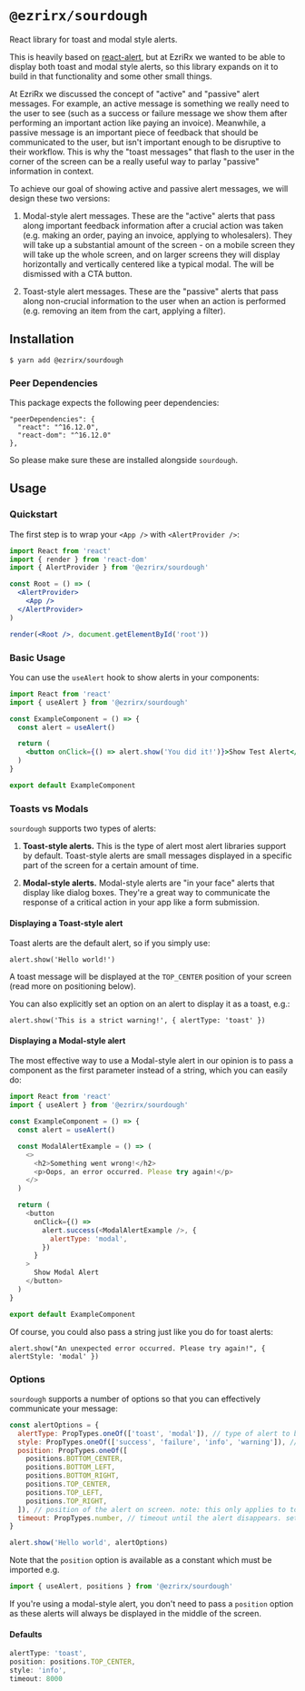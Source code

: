 # `@ezrirx/sourdough`

React library for toast and modal style alerts.

This is heavily based on [react-alert](https://github.com/schiehll/react-alert), but at EzriRx we wanted to be able to display both toast and modal style alerts, so this library expands on it to build in that functionality and some other small things.

At EzriRx we discussed the concept of "active" and "passive" alert messages. For example, an active message is something we really need to the user to see (such as a success or failure message we show them after performing an important action like paying an invoice). Meanwhile, a passive message is an important piece of feedback that should be communicated to the user, but isn't important enough to be disruptive to their workflow. This is why the "toast messages" that flash to the user in the corner of the screen can be a really useful way to parlay "passive" information in context.

To achieve our goal of showing active and passive alert messages, we will design these two versions:

1. Modal-style alert messages. These are the "active" alerts that pass along important feedback information after a crucial action was taken (e.g. making an order, paying an invoice, applying to wholesalers). They will take up a substantial amount of the screen - on a mobile screen they will take up the whole screen, and on larger screens they will display horizontally and vertically centered like a typical modal. The will be dismissed with a CTA button.

2. Toast-style alert messages. These are the "passive" alerts that pass along non-crucial information to the user when an action is performed (e.g. removing an item from the cart, applying a filter).

## Installation

```
$ yarn add @ezrirx/sourdough
```

### Peer Dependencies

This package expects the following peer dependencies:

```
"peerDependencies": {
  "react": "^16.12.0",
  "react-dom": "^16.12.0"
},
```

So please make sure these are installed alongside `sourdough`.

## Usage

### Quickstart

The first step is to wrap your `<App />` with `<AlertProvider />`:

```jsx
import React from 'react'
import { render } from 'react-dom'
import { AlertProvider } from '@ezrirx/sourdough'

const Root = () => (
  <AlertProvider>
    <App />
  </AlertProvider>
)

render(<Root />, document.getElementById('root'))
```

### Basic Usage

You can use the `useAlert` hook to show alerts in your components:

```jsx
import React from 'react'
import { useAlert } from '@ezrirx/sourdough'

const ExampleComponent = () => {
  const alert = useAlert()

  return (
    <button onClick={() => alert.show('You did it!')}>Show Test Alert</button>
  )
}

export default ExampleComponent
```

### Toasts vs Modals

`sourdough` supports two types of alerts:

1. **Toast-style alerts.** This is the type of alert most alert libraries support by default. Toast-style alerts are small messages displayed in a specific part of the screen for a certain amount of time.

2. **Modal-style alerts.** Modal-style alerts are "in your face" alerts that display like dialog boxes. They're a great way to communicate the response of a critical action in your app like a form submission.

#### Displaying a Toast-style alert

Toast alerts are the default alert, so if you simply use:

```
alert.show('Hello world!')
```

A toast message will be displayed at the `TOP_CENTER` position of your screen (read more on positioning below).

You can also explicitly set an option on an alert to display it as a toast, e.g.:

```
alert.show('This is a strict warning!', { alertType: 'toast' })
```

#### Displaying a Modal-style alert

The most effective way to use a Modal-style alert in our opinion is to pass a component as the first parameter instead of a string, which you can easily do:

```js
import React from 'react'
import { useAlert } from '@ezrirx/sourdough'

const ExampleComponent = () => {
  const alert = useAlert()

  const ModalAlertExample = () => (
    <>
      <h2>Something went wrong!</h2>
      <p>Oops, an error occurred. Please try again!</p>
    </>
  )

  return (
    <button
      onClick={() =>
        alert.success(<ModalAlertExample />, {
          alertType: 'modal',
        })
      }
    >
      Show Modal Alert
    </button>
  )
}

export default ExampleComponent
```

Of course, you could also pass a string just like you do for toast alerts:

```
alert.show("An unexpected error occurred. Please try again!", { alertStyle: 'modal' })
```

### Options

`sourdough` supports a number of options so that you can effectively communicate your message:

```jsx
const alertOptions = {
  alertType: PropTypes.oneOf(['toast', 'modal']), // type of alert to be displayed. see above for documentation
  style: PropTypes.oneOf(['success', 'failure', 'info', 'warning']), // style of the alert. sourdough comes with some nice icons to go with each style option
  position: PropTypes.oneOf([
    positions.BOTTOM_CENTER,
    positions.BOTTOM_LEFT,
    positions.BOTTOM_RIGHT,
    positions.TOP_CENTER,
    positions.TOP_LEFT,
    positions.TOP_RIGHT,
  ]), // position of the alert on screen. note: this only applies to toast-style alerts
  timeout: PropTypes.number, // timeout until the alert disappears. set to 0 to stay on screen
}

alert.show('Hello world', alertOptions)
```

Note that the `position` option is available as a constant which must be imported e.g.

```js
import { useAlert, positions } from '@ezrirx/sourdough'
```

If you're using a modal-style alert, you don't need to pass a `position` option as these alerts will always be displayed in the middle of the screen.

#### Defaults

```js
alertType: 'toast',
position: positions.TOP_CENTER,
style: 'info',
timeout: 8000
```
